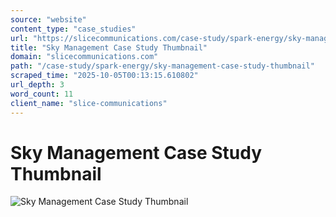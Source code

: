 ```yaml
---
source: "website"
content_type: "case_studies"
url: "https://slicecommunications.com/case-study/spark-energy/sky-management-case-study-thumbnail"
title: "Sky Management Case Study Thumbnail"
domain: "slicecommunications.com"
path: "/case-study/spark-energy/sky-management-case-study-thumbnail"
scraped_time: "2025-10-05T00:13:15.610802"
url_depth: 3
word_count: 11
client_name: "slice-communications"
---
```


# Sky Management Case Study Thumbnail

![Sky Management Case Study Thumbnail](https://slicecommunications.com/wp-content/uploads/2019/07/Sky-Management-Case-Study-Thumbnail-300x300.png)